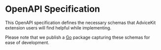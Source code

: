 # OpenAPI Specification

This OpenAPI specification defines the necessary schemas that AdviceKit extension users will find helpful
while implementing.

Please note that we publish a [Go](https://github.com/steadybit/advice-kit/tree/main/go/advice_kit_api) package capturing these schemas for ease of development.
